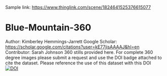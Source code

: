 Sample link: https://www.thinglink.com/scene/1824641525376615077 
# Blue-Mountain-360
Author: Kimberley Hemmings-Jarrett
Google Scholar: https://scholar.google.com/citations?user=kE77jisAAAAJ&hl=en
Contributor: Sarah Johnson
360 stills provided here. For complete 360  degree images please submit a request and use the DOI badge attached to cite the dataset.
Please reference the use of this dataset with this DOI
[![DOI](https://sandbox.zenodo.org/badge/771606740.svg)](https://sandbox.zenodo.org/doi/10.5072/zenodo.34928)
